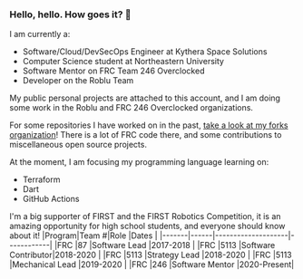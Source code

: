 ### Hello, hello. How goes it? 👋
I am currently a:
- Software/Cloud/DevSecOps Engineer at Kythera Space Solutions
- Computer Science student at Northeastern University
- Software Mentor on FRC Team 246 Overclocked
- Developer on the Roblu Team

My public personal projects are attached to this account, and I am doing some work in the Roblu and FRC 246 Overclocked organizations.

For some repositories I have worked on in the past, [take a look at my forks organization](https://github.com/aidan-mundy-forks)! There is a lot of FRC code there, and some contributions to miscellaneous open source projects. 

At the moment, I am focusing my programming language learning on:
- Terraform
- Dart
- GitHub Actions

I'm a big supporter of FIRST and the FIRST Robotics Competition, it is an amazing opportunity for high school students, and everyone should know about it!
|Program|Team #|Role                |Dates       |
|-------|------|--------------------|------------|
|FRC    |87    |Software Lead       |2017-2018   |
|FRC    |5113  |Software Contributor|2018-2020   |
|FRC    |5113  |Strategy Lead       |2018-2020   |
|FRC    |5113  |Mechanical Lead     |2019-2020   |
|FRC    |246   |Software Mentor     |2020-Present|

<!--
**aidan-mundy/aidan-mundy** is a ✨ _special_ ✨ repository because its `README.md` (this file) appears on your GitHub profile.

Here are some ideas to get you started:

- 🔭 I’m currently working on ...
- 🌱 I’m currently learning ...
- 👯 I’m looking to collaborate on ...
- 🤔 I’m looking for help with ...
- 💬 Ask me about ...
- 📫 How to reach me: ...
- 😄 Pronouns: ...
- ⚡ Fun fact: ...
-->
